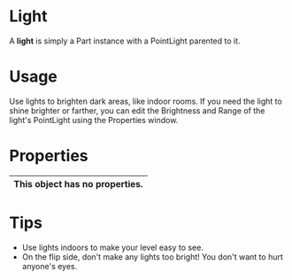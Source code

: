 # Light
A **light** is simply a Part instance with a PointLight parented to it.

# Usage
Use lights to brighten dark areas, like indoor rooms. If you need the light to shine brighter or farther, you can edit the Brightness and Range of the light's PointLight using the Properties window.

# Properties
|This object has no properties.|
|------------------------------|

# Tips
* Use lights indoors to make your level easy to see.
* On the flip side, don't make any lights too bright! You don't want to hurt anyone's eyes.
